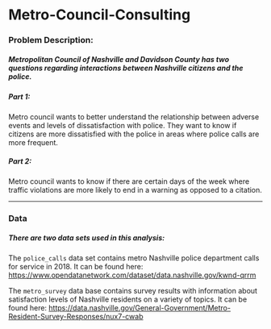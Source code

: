 # Metro-Council-Consulting

### Problem Description:

##### Metropolitan Council of Nashville and Davidson County has two questions regarding interactions between Nashville citizens and the police. 

##### Part 1: 
Metro council wants to better understand the relationship between adverse events and levels of dissatisfaction with police.  They want to know if citizens are more dissatisfied with the police in areas where police calls are more frequent. 

##### Part 2: 
Metro council wants to know if there are certain days of the week where traffic violations are more likely to end in a warning as opposed to a citation. 

---

### Data

#####  There are two data sets used in this analysis:

The `police_calls` data set contains metro Nashville police department calls for service in 2018.  It can be found here: https://www.opendatanetwork.com/dataset/data.nashville.gov/kwnd-qrrm

The `metro_survey` data base contains survey results with information about satisfaction levels of Nashville residents on a variety of topics.  It can be found here: https://data.nashville.gov/General-Government/Metro-Resident-Survey-Responses/nux7-cwab

